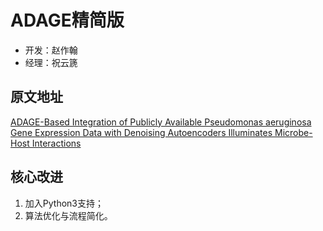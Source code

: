 # ADAGE精简版
- 开发：赵作翰
- 经理：祝云篪
## 原文地址
[ADAGE-Based Integration of Publicly Available Pseudomonas aeruginosa Gene Expression Data with Denoising Autoencoders Illuminates Microbe-Host Interactions](http://msystems.asm.org/content/1/1/e00025-15)
## 核心改进
1. 加入Python3支持；
2. 算法优化与流程简化。
